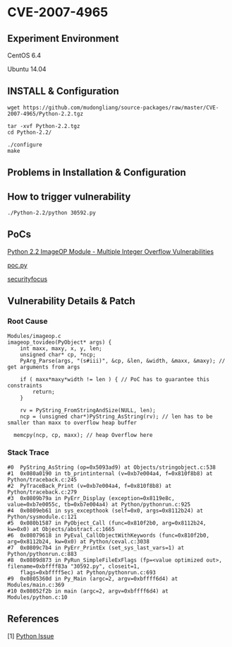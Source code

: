 # CVE-2007-4965

## Experiment Environment

CentOS 6.4

Ubuntu 14.04

## INSTALL & Configuration

```
wget https://github.com/mudongliang/source-packages/raw/master/CVE-2007-4965/Python-2.2.tgz

tar -xvf Python-2.2.tgz
cd Python-2.2/

./configure
make
```

## Problems in Installation & Configuration

## How to trigger vulnerability

```
./Python-2.2/python 30592.py
```

## PoCs

[Python 2.2 ImageOP Module - Multiple Integer Overflow Vulnerabilities](https://www.exploit-db.com/exploits/30592/)

[poc.py](http://bugs.python.org/file8448/poc.py)

[securityfocus](http://www.securityfocus.com/bid/25696/info)

## Vulnerability Details & Patch

### Root Cause

```
Modules/imageop.c
imageop_tovideo(PyObject* args) {
	int maxx, maxy, x, y, len;
	unsigned char* cp, *ncp;
	PyArg_Parse(args, "(s#iii)", &cp, &len, &width, &maxx, &maxy); // get arguments from args
	
	if ( maxx*maxy*width != len ) { // PoC has to guarantee this constraints
		return;
	}

	rv = PyString_FromStringAndSize(NULL, len);
	ncp = (unsigned char*)PyString_AsString(rv); // len has to be smaller than maxx to overflow heap buffer

  memcpy(ncp, cp, maxx); // heap Overflow here
```

### Stack Trace

```
#0  PyString_AsString (op=0x5093ad9) at Objects/stringobject.c:538
#1  0x080a0190 in tb_printinternal (v=0xb7e004a4, f=0x810f8b8) at Python/traceback.c:245
#2  PyTraceBack_Print (v=0xb7e004a4, f=0x810f8b8) at Python/traceback.c:279
#3  0x0809b79a in PyErr_Display (exception=0x8119e8c, value=0xb7e0055c, tb=0xb7e004a4) at Python/pythonrun.c:925
#4  0x0809eb61 in sys_excepthook (self=0x0, args=0x8112b24) at Python/sysmodule.c:121
#5  0x080b1587 in PyObject_Call (func=0x810f2b0, arg=0x8112b24, kw=0x0) at Objects/abstract.c:1665
#6  0x08079618 in PyEval_CallObjectWithKeywords (func=0x810f2b0, arg=0x8112b24, kw=0x0) at Python/ceval.c:3038
#7  0x0809c7b4 in PyErr_PrintEx (set_sys_last_vars=1) at Python/pythonrun.c:883
#8  0x0809d873 in PyRun_SimpleFileExFlags (fp=<value optimized out>, filename=0xbffff83a "30592.py", closeit=1,
    flags=0xbffff5ec) at Python/pythonrun.c:693
#9  0x0805360d in Py_Main (argc=2, argv=0xbffff6d4) at Modules/main.c:369
#10 0x08052f2b in main (argc=2, argv=0xbffff6d4) at Modules/python.c:10
```

## References

[1] [Python Issue](http://bugs.python.org/issue1179)
